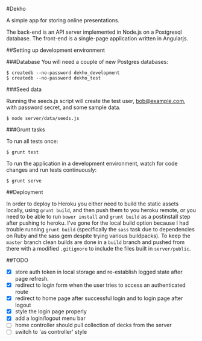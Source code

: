#Dekho

A simple app for storing online presentations.

The back-end is an API server implemented in Node.js on a Postgresql
database. The front-end is a single-page application  written in
Angularjs.

##Setting up development environment

###Database
You will need a couple of new Postgres databases:

    $ createdb --no-password dekho_development
    $ createdb --no-password dekho_test

###Seed data

Running the seeds.js script will create the test user, bob@example.com,
with password secret, and some sample data.

    $ node server/data/seeds.js

###Grunt tasks

To run all tests once:

    $ grunt test

To run the application in a development environment, watch for code
changes and run tests continuously:

    $ grunt serve

##Deployment

In order to deploy to Heroku you either need to build the static assets
locally, using `grunt build`, and then push them to you heroku remote,
or you need to be able to run `bower install` and `grunt build` as a
postinstall step after pushing to heroku. I've gone for the local build
option because I had trouble running `grunt build` (specifically the
`sass` task due to dependencies on Ruby and the sass gem despite trying
various buildpacks). To keep the `master` branch clean builds are done in
a `build` branch and pushed from there with a modified `.gitignore` to
include the files built in `server/public`.

##TODO

 - [x] store auth token in local storage and re-establish logged state
     after page refresh.
 - [x] redirect to login form when the user tries to access an authenticated route
 - [x] redirect to home page after successful login and to login page after logout
 - [x] style the login page properly
 - [x] add a login/logout menu bar
 - [ ] home controller should pull collection of decks from the server
 - [ ] switch to 'as controller' style
